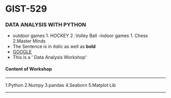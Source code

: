 # GIST-529
### DATA ANALYSIS WITH PYTHON
- outdoor games
        1. HOCKEY
	2 .Volley Ball
-indoor games
        1. Chess
	2.Master Minds
- The Sentence is in *italic* as well as **bold**
- [GOOGLE](https://www.google.com)
- This is a ' Data Analysis Workshop'
#### Content of Workshop
***
   1.Python
   2.Numpy
   3.pandas
   4.Seaborn
   5.Matplot Lib
***
